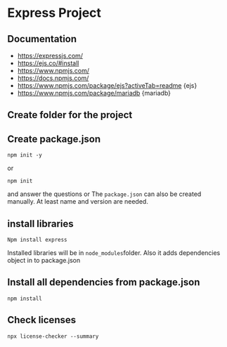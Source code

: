 # Express Project

## Documentation

- https://expressjs.com/
- https://ejs.co/#install
- https://www.npmjs.com/
- https://docs.npmjs.com/
- https://www.npmjs.com/package/ejs?activeTab=readme {ejs}
- https://www.npmjs.com/package/mariadb {mariadb}

## Create folder for the project

## Create package.json

```shell
npm init -y
```

or

```shell
npm init
```

and answer the questions
or
The `package.json` can also be created manually.
At least name and version are needed.

## install libraries

```shell
Npm install express
```

Installed libraries will be in `node_modules`folder.
Also it adds dependencies object in to package.json

## Install all dependencies from package.json

```shell
npm install
```

## Check licenses

```shell
npx license-checker --summary
```
